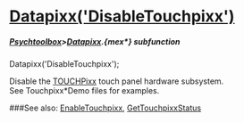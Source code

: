 # [Datapixx('DisableTouchpixx')](Datapixx-DisableTouchpixx) 
##### [Psychtoolbox](Psychtoolbox)>[Datapixx](Datapixx).{mex*} subfunction

Datapixx('DisableTouchpixx');

Disable the [TOUCHPixx](TOUCHPixx) touch panel hardware subsystem.  
See Touchpixx\*Demo files for examples.  
  


###See also:
[EnableTouchpixx](Datapixx-EnableTouchpixx), [GetTouchpixxStatus](Datapixx-GetTouchpixxStatus)
